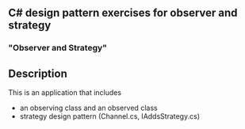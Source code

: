 ## C# design pattern exercises for observer and strategy

### "Observer and Strategy"

## Description
This is an application that includes
+ an observing class and an observed class
+ strategy design pattern (Channel.cs, IAddsStrategy.cs)
